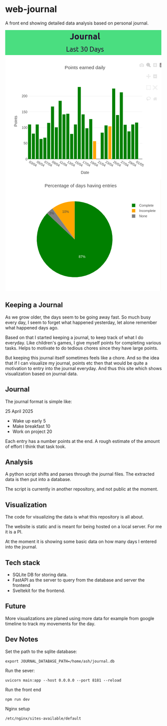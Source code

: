 # web-journal

A front end showing detailed data analysis based on personal journal.

![Showing example Data](assets/data_example.png)

## Keeping a Journal

As we grow older, the days seem to be going away fast.
So much busy every day, I seem to forget what happened
yesterday, let alone remember what happened days ago.

Based on that I started keeping a journal, to keep track
of what I do everyday. Like children's games, I give myself
points for completing various tasks. Helps to motivate to
do tedious chores since they have large points.

But keeping this journal itself sometimes feels like a chore.
And so the idea that if I can visualize my journal, points
etc then that would be quite a motivation to entry into the
journal everyday. And thus this site which shows visualization
based on journal data.

## Journal

The journal format is simple like:

25 April 2025
- Wake up early 5
- Make breakfast 10
- Work on project 20

Each entry has a number points at the end.
A rough estimate of the amount of effort I
think that task took.

## Analysis

A python script shifts and parses through the
journal files. The extracted data is then put
into a database.

The script is currently in another repository,
and not public at the moment.

## Visualization

The code for visualizing the data is what this
repository is all about.

The website is static and is meant for being
hosted on a local server. For me it is a PI.

At the moment it is showing some basic data on
how many days I entered into the journal.

## Tech stack

- SQLite DB for storing data.
- FastAPI as the server to query from the database and server the frontend
- Sveltekit for the frontend.

## Future

More visualizations are planed using more data for example from
google timeline to track my movements for the day.


## Dev Notes

Set the path to the sqlite database:

    export JOURNAL_DATABASE_PATH=/home/ash/journal.db

Run the sever:

    uvicorn main:app --host 0.0.0.0 --port 8181 --reload

Run the front end

    npm run dev

Nginx setup

    /etc/nginx/sites-available/default
